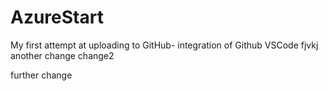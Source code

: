 # AzureStart
My first attempt at uploading to GitHub- integration of Github VSCode
fjvkj
another change
change2

further change